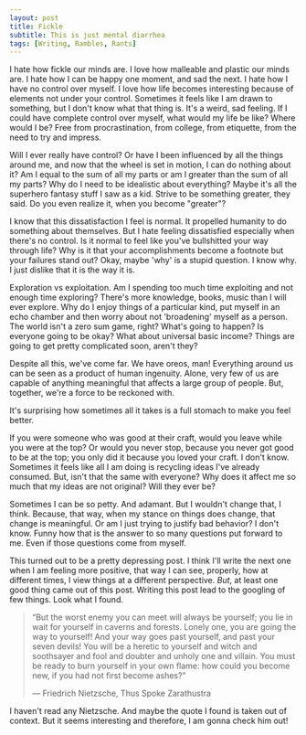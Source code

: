 ```yaml
---
layout: post
title: Fickle
subtitle: This is just mental diarrhea
tags: [Writing, Rambles, Rants]
---
```


I hate how fickle our minds are. I love how malleable and plastic our minds are. I hate how I can be happy one moment, and sad the next. I hate how I have no control over myself. I love how life becomes interesting because of elements not under your control. Sometimes it feels like I am drawn to something, but I don't know what that thing is. It's a weird, sad feeling. If I could have complete control over myself, what would my life be like? Where would I be? Free from procrastination, from college, from etiquette, from the need to try and impress.

Will I ever really have control? Or have I been influenced by all the things around me, and now that the wheel is set in motion, I can do nothing about it? Am I equal to the sum of all my parts or am I greater than the sum of all my parts? Why do I need to be idealistic about everything? Maybe it's all the superhero fantasy stuff I saw as a kid. Strive to be something greater, they said. Do you even realize it, when you become "greater"? 

I know that this dissatisfaction I feel is normal. It propelled humanity to do something about themselves. But I hate feeling dissatisfied especially when there's no control. Is it normal to feel like you've bullshitted your way through life? Why is it that your accomplishments become a footnote but your failures stand out? Okay, maybe 'why' is a stupid question. I know why. I just dislike that it is the way it is. 

Exploration vs exploitation. Am I spending too much time exploiting and not enough time exploring? There's more knowledge, books, music than I will ever explore. Why do I enjoy things of a particular kind, put myself in an echo chamber and then worry about not 'broadening' myself as a person. The world isn't a zero sum game, right? What's going to happen? Is everyone going to be okay? What about universal basic income? Things are going to get pretty complicated soon, aren't they?

Despite all this, we've come far. We have oreos, man! Everything around us can be seen as a product of human ingenuity. Alone, very few of us are capable of anything meaningful that affects a large group of people. But, together, we're a force to be reckoned with. 

It's surprising how sometimes all it takes is a full stomach to make you feel better. 

If you were someone who was good at their craft, would you leave while you were at the top? Or would you never stop, because you never got good to be at the top; you only did it because you loved your craft. I don't know. Sometimes it feels like all I am doing is recycling ideas I've already consumed. But, isn't that the same with everyone? Why does it affect me so much that my ideas are not original? Will they ever be? 

Sometimes I can be so petty. And adamant. But I wouldn't change that, I think. Because, that way, when my stance on things does change, that change is meaningful. Or am I just trying to justify bad behavior? I don't know. Funny how that is the answer to so many questions put forward to me. Even if those questions come from myself. 

This turned out to be a pretty depressing post. I think I'll write the next one when I am feeling more positive, that way I can see, properly, how at different times, I view things at a different perspective. _But_, at least one good thing came out of this post. Writing this post lead to the googling of few things. Look what I found. 

>“But the worst enemy you can meet will always be yourself; you lie in wait for yourself in caverns and forests. Lonely one, you are going the way to yourself! And your way goes past yourself, and past your seven devils! You will be a heretic to yourself and witch and soothsayer and fool and doubter and unholy one and villain. You must be ready to burn yourself in your own flame: how could you become new, if you had not first become ashes?”
>
> ― Friedrich Nietzsche, Thus Spoke Zarathustra

I haven't read any Nietzsche. And maybe the quote I found is taken out of context. But it seems interesting and therefore, I am gonna check him out!
